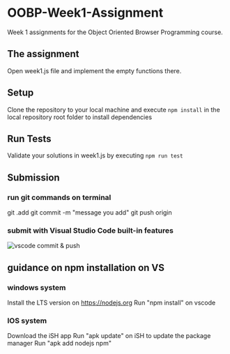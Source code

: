 # OOBP-Week1-Assignment
Week 1 assignments for the Object Oriented Browser Programming course.

## The assignment
Open week1.js file and implement the empty functions there.


## Setup
Clone the repository to your local machine and execute `npm install` in the local repository root folder to install dependencies

## Run Tests
Validate your solutions in week1.js by executing `npm run test`

## Submission
### run git commands on terminal
git .add
git commit -m "message you add"
git push origin
### submit with Visual Studio Code built-in features
![vscode commit & push](https://i.imgur.com/Dzn3OR7.png)


## guidance on npm installation on VS 
### windows system
Install the LTS version on https://nodejs.org
Run "npm install" on vscode
### IOS system
Download the iSH app
Run "apk update" on iSH to update the package manager
Run "apk add nodejs npm" 
